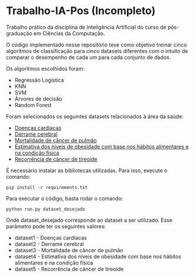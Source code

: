 # Trabalho-IA-Pos (Incompleto)
Trabalho prático da disciplina de Inteligência Artificial do curso de pós-graduação em Ciências da Computação.

O código implementado nesse repositório teve como objetivo treinar cinco algoritmos de classificação
para cinco datasets diferentes com o intuito de comparar o desempenho de cada um para cada 
conjunto de dados.

Os algoritmos escolhidos foram:
- Regressão Logística
- KNN
- SVM
- Árvores de decisão
- Random Forest

Foram selecionados os seguintes datasets relacionados à área da saúde:
- [Doenças cardíacas](https://www.kaggle.com/datasets/redwankarimsony/heart-disease-data?select=heart_disease_uci.csv)
- [Derrame cerebral](https://www.kaggle.com/datasets/jillanisofttech/brain-stroke-dataset)
- [Mortalidade de câncer de pulmão](https://www.kaggle.com/datasets/masterdatasan/lung-cancer-mortality-datasets-v2)
- [Estimativa dos níveis de obesidade com base nos hábitos alimentares e na condição física](https://archive.ics.uci.edu/dataset/544/estimation+of+obesity+levels+based+on+eating+habits+and+physical+condition)
- [Recorrência de câncer de tireoide](https://archive.ics.uci.edu/dataset/915/differentiated+thyroid+cancer+recurrence)

É necessário instalar as bibliotecas utilizadas. Para isso, execute o comando:
```
pip install -r requirements.txt
```

Para executar o código, basta rodar o comando:
```
python run.py dataset_desejado
```

Onde dataset_desejado corresponde ao dataset a ser utilizado. Esse parâmetro pode ter os seguintes valores:
- dataset1 - Doenças cardíacas
- dataset2 - Derrame cerebral
- dataset3 - Mortalidade de câncer de pulmão
- dataset4 - Estimativa dos níveis de obesidade com base nos hábitos alimentares e na condição física
- dataset5 - Recorrência de câncer de tireoide

